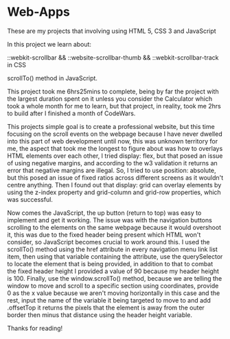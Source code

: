 # Web-Apps
These are my projects that involving using HTML 5, CSS 3 and JavaScript

In this project we learn about:

::webkit-scrollbar && ::website-scrollbar-thumb && ::webkit-scrollbar-track in CSS

scrollTo() method in JavaScript.

This project took me 6hrs25mins to complete, being by far the project with the largest duration spent on it unless you consider the Calculator which took a whole month for me to learn, but that project, in reality, took me 2hrs to build after I finished a month of CodeWars.

This projects simple goal is to create a professional website, but this time focusing on the scroll events on the webpage because I have never dwelled into this part of web development until now, this was unknown territory for me, the aspect that took me the longest to figure about was how to overlays HTML elements over each other, I tried display: flex, but that posed an issue of using negative margins, and according to the w3 validation it returns an error that negative margins are illegal. So, I tried to use position: absolute, but this posed an issue of fixed ratios across different screens as it wouldn't centre anything. Then I found out that display: grid can overlay elements by using the z-index property and grid-column and grid-row properties, which was successful.

Now comes the JavaScript, the up button (return to top) was easy to implement and get it working. The issue was with the navigation buttons scrolling to the elements on the same webpage because it would overshoot it, this was due to the fixed header being present which HTML won't consider, so JavaScript becomes crucial to work around this. I used the scrollTo() method using the href attribute in every navigation menu link list item, then using that variable containing the attribute, use the querySelector to locate the element that is being provided, in addition to that to combat the fixed header height I provided a value of 90 because my header height is 100. Finally, use the window.scrollTo() method, because we are telling the window to move and scroll to a specific section using coordinates, provide 0 as the x value because we aren't moving horizontally in this case and the rest, input the name of the variable it being targeted to move to and add .offsetTop it returns the pixels that the element is away from the outer border then minus that distance using the header height variable.

Thanks for reading!
